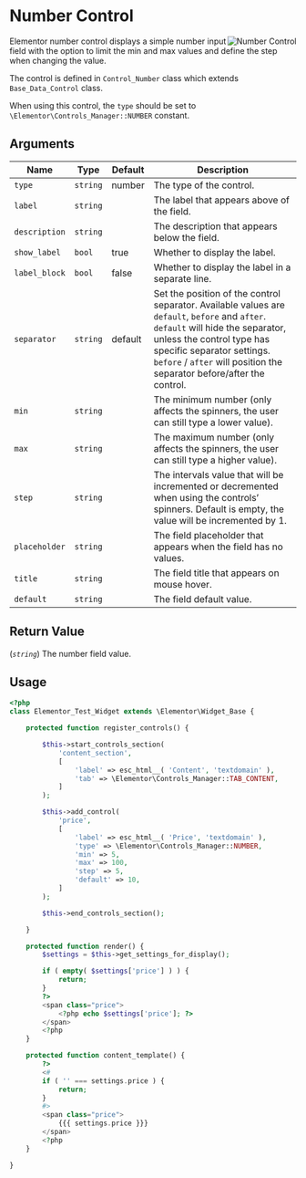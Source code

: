 # Number Control

<Badge type="tip" vertical="top" text="Elementor Core" /> <Badge type="warning" vertical="top" text="Basic" />

<img :src="$withBase('/assets/img/controls/control-number.png')" alt="Number Control" style="float: right;">

Elementor number control displays a simple number input field with the option to limit the min and max values and define the step when changing the value.

The control is defined in `Control_Number` class which extends `Base_Data_Control` class.

When using this control, the `type` should be set to `\Elementor\Controls_Manager::NUMBER` constant.

## Arguments

<table>
	<thead>
		<tr>
			<th>Name</th>
			<th>Type</th>
			<th>Default</th>
			<th>Description</th>
		</tr>
	</thead>
	<tbody>
		<tr>
			<td><code>type</code></td>
			<td><code>string</code></td>
			<td>number</td>
			<td>The type of the control.</td>
		</tr>
		<tr>
			<td><code>label</code></td>
			<td><code>string</code></td>
			<td></td>
			<td>The label that appears above of the field.</td>
		</tr>
		<tr>
			<td><code>description</code></td>
			<td><code>string</code></td>
			<td></td>
			<td>The description that appears below the field.</td>
		</tr>
		<tr>
			<td><code>show_label</code></td>
			<td><code>bool</code></td>
			<td>true</td>
			<td>Whether to display the label.</td>
		</tr>
		<tr>
			<td><code>label_block</code></td>
			<td><code>bool</code></td>
			<td>false</td>
			<td>Whether to display the label in a separate line.</td>
		</tr>
		<tr>
			<td><code>separator</code></td>
			<td><code>string</code></td>
			<td>default</td>
			<td>Set the position of the control separator. Available values are <code>default</code>, <code>before</code> and <code>after</code>. <code>default</code> will hide the separator, unless the control type has specific separator settings. <code>before</code> / <code>after</code> will position the separator before/after the control.</td>
		</tr>
		<tr>
			<td><code>min</code></td>
			<td><code>string</code></td>
			<td></td>
			<td>The minimum number (only affects the spinners, the user can still type a lower value).</td>
		</tr>
		<tr>
			<td><code>max</code></td>
			<td><code>string</code></td>
			<td></td>
			<td>The maximum number (only affects the spinners, the user can still type a higher value).</td>
		</tr>
		<tr>
			<td><code>step</code></td>
			<td><code>string</code></td>
			<td></td>
			<td>The intervals value that will be incremented or decremented when using the controls’ spinners. Default is empty, the value will be incremented by 1.</td>
		</tr>
		<tr>
			<td><code>placeholder</code></td>
			<td><code>string</code></td>
			<td></td>
			<td>The field placeholder that appears when the field has no values.</td>
		</tr>
		<tr>
			<td><code>title</code></td>
			<td><code>string</code></td>
			<td></td>
			<td>The field title that appears on mouse hover.</td>
		</tr>
		<tr>
			<td><code>default</code></td>
			<td><code>string</code></td>
			<td></td>
			<td>The field default value.</td>
		</tr>
	</tbody>
</table>

## Return Value

(_`string`_) The number field value.

## Usage

```php {14-24,37-39,50-52}
<?php
class Elementor_Test_Widget extends \Elementor\Widget_Base {

	protected function register_controls() {

		$this->start_controls_section(
			'content_section',
			[
				'label' => esc_html__( 'Content', 'textdomain' ),
				'tab' => \Elementor\Controls_Manager::TAB_CONTENT,
			]
		);

		$this->add_control(
			'price',
			[
				'label' => esc_html__( 'Price', 'textdomain' ),
				'type' => \Elementor\Controls_Manager::NUMBER,
				'min' => 5,
				'max' => 100,
				'step' => 5,
				'default' => 10,
			]
		);

		$this->end_controls_section();

	}

	protected function render() {
		$settings = $this->get_settings_for_display();

		if ( empty( $settings['price'] ) ) {
			return;
		}
		?>
		<span class="price">
			<?php echo $settings['price']; ?>
		</span>
		<?php
	}

	protected function content_template() {
		?>
		<#
		if ( '' === settings.price ) {
			return;
		}
		#>
		<span class="price">
			{{{ settings.price }}}
		</span>
		<?php
	}

}
```
